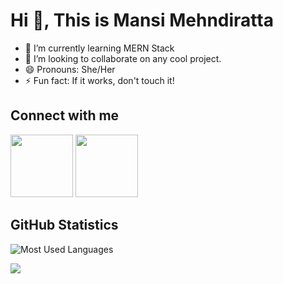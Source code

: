 # Hi 👋, This is Mansi Mehndiratta

<!--
**Mansi2814/Mansi2814** is a ✨ _special_ ✨ repository because its `README.md` (this file) appears on your GitHub profile.

Here are some ideas to get you started:-->

- 🌱 I’m currently learning MERN Stack
- 👯 I’m looking to collaborate on any cool project.
- 😄 Pronouns: She/Her
- ⚡ Fun fact: If it works, don't touch it!

## Connect with me
[<img src="https://user-images.githubusercontent.com/62114118/122208119-8aa45400-cec0-11eb-9761-26e1511b4cc9.png" data-canonical-src="https://user-images.githubusercontent.com/62114118/122208119-8aa45400-cec0-11eb-9761-26e1511b4cc9.png" width="100" />](https://www.linkedin.com/in/mansi-mehndiratta-093bb3171/)
[<img src="http://assets.stickpng.com/images/580b57fcd9996e24bc43c53e.png" data-canonical-src="https://user-images.githubusercontent.com/62114118/122208119-8aa45400-cec0-11eb-9761-26e1511b4cc9.png" width="100" />](https://twitter.com/MansiMehndirat1)

## GitHub Statistics
![Most Used Languages](https://github-readme-stats.vercel.app/api/top-langs/?username=Mansi2814&layout=compact)

![](https://komarev.com/ghpvc/?username=Mansi2814)





